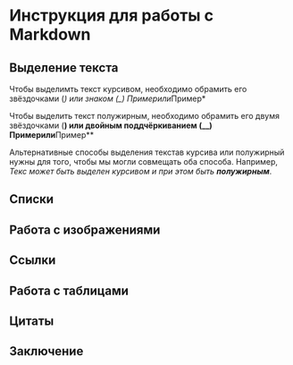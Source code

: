 # Инструкция для работы с Markdown

## Выделение текста

Чтобы выделимть текст курсивом, необходимо обрамить его звёздочками (*) или знаком (_)
 *Пример*или*Пример*

Чтобы выделить текст полужирным, необходимо обрамить его двумя звёздочками (**) или двойным поддчёркиванием (__)
 **Пример**или**Пример**

 Альтернативные способы выделения текстав курсива или полужирный нужны для того, чтобы мы могли совмещать оба способа. Например, _Текс может быть выделен курсивом и при этом быть **полужирным**_.

## Списки

## Работа с изображениями

## Ссылки 

## Работа с таблицами 

## Цитаты

## Заключение